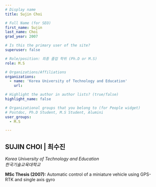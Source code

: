 ```yaml
---
# Display name
title: Sujin Choi

# Full Name (for SEO)
first_name: Sujin
last_name: Choi
grad_year: 2007

# Is this the primary user of the site?
superuser: false

# Role/position: 최종 졸업 학위 (Ph.D or M.S)
role: M.S

# Organizations/Affiliations
organizations:
  - name: 'Korea University of Technology and Education'
    url: 

# Highlight the author in author lists? (true/false)
highlight_name: false

# Organizational groups that you belong to (for People widget)
# Postdoc, Ph.D Student, M.S Student, Alumini
user_groups: 
  - M.S

---
```


<!----- 이름" **별표2개 사이에 적을것** ----->

## **SUJIN CHOI | 최수진** 

<!----- 현재 직위/직장: *별표 사이에 적을것*----->

*Korea University of Technology and Education*</br>
*한국기술교육대학교*</br>

<!----- 학위논문 및 졸업연도(박사): 없으면 삭제----->



<!----- 학위논문 및 졸업연도(석사): 없으면 삭제----->

**MSc Thesis (2007):** Automatic control of a miniature vehicle using GPS-RTK and single axis gyro

<!-----  Biography: 없으면 아래 공란----> </br> 



<!------------------------------------>
</br> 
